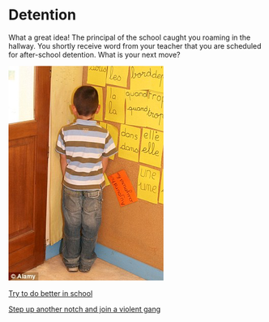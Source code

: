 # Detention

What a great idea! The principal of the school caught you roaming in the hallway. You shortly receive word from your teacher that you are scheduled for after-school detention. What is your next move?

![Detention](../images/de.png)

[Try to do better in school](better-grades.md)

[Step up another notch and join a violent gang](jail.md)


